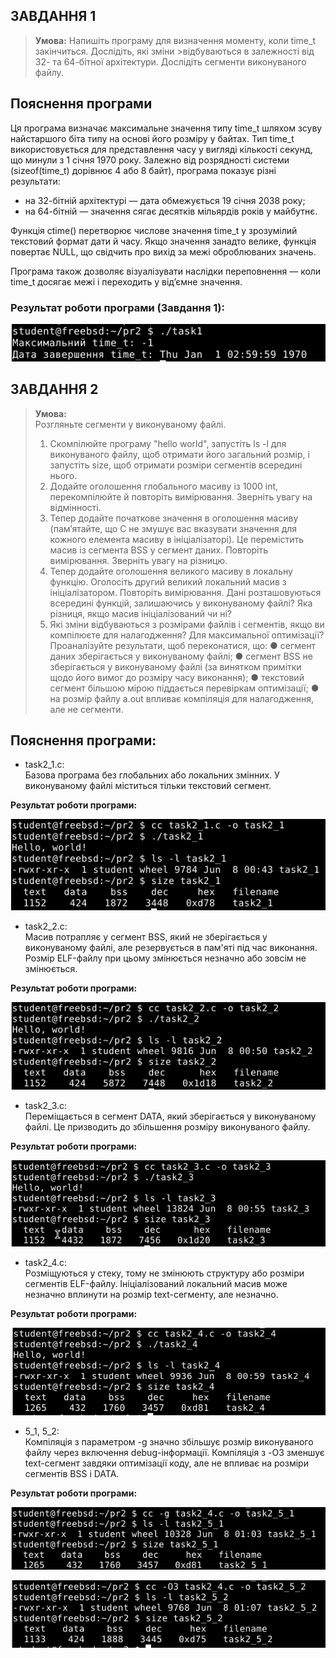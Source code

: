 ## ЗАВДАННЯ 1

> **Умова:**
>Напишіть програму для визначення моменту, коли time_t закінчиться. Дослідіть, які зміни >відбуваються в залежності від 32- та 64-бітної архітектури. Дослідіть сегменти виконуваного файлу.

## **Пояснення програми**
Ця програма визначає максимальне значення типу time_t шляхом зсуву найстаршого біта типу на основі його розміру у байтах. Тип time_t використовується для представлення часу у вигляді кількості секунд, що минули з 1 січня 1970 року. Залежно від розрядності системи (sizeof(time_t) дорівнює 4 або 8 байт), програма показує різні результати:
- на 32-бітній архітектурі — дата обмежується 19 січня 2038 року;
- на 64-бітній — значення сягає десятків мільярдів років у майбутнє.

Функція ctime() перетворює числове значення time_t у зрозумілий текстовий формат дати й часу. Якщо значення занадто велике, функція повертає NULL, що свідчить про вихід за межі оброблюваних значень.

Програма також дозволяє візуалізувати наслідки переповнення — коли time_t досягає межі і переходить у від’ємне значення.

### Результат роботи програми (Завдання 1):

![Результат програми](task1/Результат1.png)

## ЗАВДАННЯ 2

> **Умова:**  
> Розгляньте сегменти у виконуваному файлі.  
> 1. Скомпілюйте програму "hello world", запустіть ls -l для виконуваного файлу, щоб отримати його загальний розмір, і запустіть size, щоб отримати розміри сегментів всередині нього.
> 2. Додайте оголошення глобального масиву із 1000 int, перекомпілюйте й повторіть вимірювання. Зверніть увагу на відмінності.
> 3. Тепер додайте початкове значення в оголошення масиву (пам’ятайте, що C не змушує вас вказувати значення для кожного елемента масиву в ініціалізаторі). Це перемістить масив із сегмента BSS у сегмент даних. Повторіть вимірювання. Зверніть увагу на різницю.
> 4. Тепер додайте оголошення великого масиву в локальну функцію. Оголосіть другий великий локальний масив з ініціалізатором. Повторіть вимірювання. Дані розташовуються всередині функцій, залишаючись у виконуваному файлі? Яка різниця, якщо масив ініціалізований чи ні?
> 5. Які зміни відбуваються з розмірами файлів і сегментів, якщо ви компілюєте для налагодження? Для максимальної оптимізації?
> Проаналізуйте результати, щоб переконатися, що:
> ● сегмент даних зберігається у виконуваному файлі;
> ● сегмент BSS не зберігається у виконуваному файлі (за винятком примітки щодо його вимог до розміру часу виконання);
> ● текстовий сегмент більшою мірою піддається перевіркам оптимізації;
> ● на розмір файлу a.out впливає компіляція для налагодження, але не сегменти.
## **Пояснення програми:**

- task2_1.c:  
  Базова програма без глобальних або локальних змінних. У виконуваному файлі міститься тільки текстовий сегмент.
  
**Результат роботи програми:**

![Результат програми](task2/Результат2_1.png)

- task2_2.c:  
  Масив потрапляє у сегмент BSS, який не зберігається у виконуваному файлі, але резервується в пам'яті під час виконання. Розмір ELF-файлу при цьому змінюється незначно або зовсім не змінюється.

**Результат роботи програми:**

![Результат програми](task2/Результат2_2.png)

- task2_3.c:  
  Переміщається в сегмент DATA, який зберігається у виконуваному файлі. Це призводить до збільшення розміру виконуваного файлу.

**Результат роботи програми:**

![Результат програми](task2/Результат2_3.png)

- task2_4.c:  
  Розміщуються у стеку, тому не змінюють структуру або розміри сегментів ELF-файлу. Ініціалізований локальний масив може незначно вплинути на розмір text-сегменту, але незначно.

**Результат роботи програми:**

![Результат програми](task2/Результат2_4.png)

- 5_1, 5_2:  
  Компіляція з параметром -g значно збільшує розмір виконуваного файлу через включення debug-інформації. Компіляція з -O3 зменшує text-сегмент завдяки оптимізації коду, але не впливає на розміри сегментів BSS і DATA.

**Результат роботи програми:**

![Результат програми](task2/Результат2_5_1.png)

![Результат програми](task2/Результат2_5_2.png)


